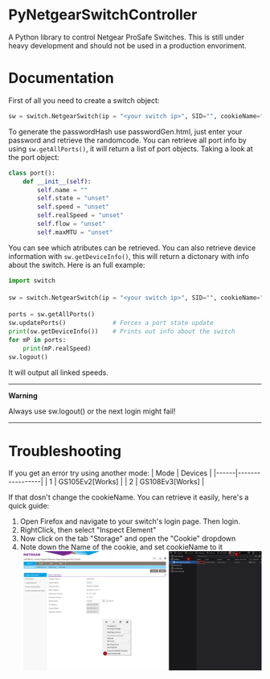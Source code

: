 # PyNetgearSwitchController
 
A Python library to control Netgear ProSafe Switches.
 This is still under heavy development and should not be used in a production envoriment.
 
# Documentation
First of all you need to create a switch object:
```py
sw = switch.NetgearSwitch(ip = "<your switch ip>", SID="", cookieName="SID", hashN = 27016, passwordHash="<your password hash>", mode=2)
```
To generate the passwordHash use passwordGen.html, just enter your password and retrieve the randomcode.
You can retrieve all port info by using `sw.getAllPorts()`, it will return a list of port objects. Taking a look at the port object:
```python
class port():
    def __init__(self):
        self.name = ""
        self.state = "unset"
        self.speed = "unset"
        self.realSpeed = "unset"
        self.flow = "unset"
        self.maxMTU = "unset"
```
You can see which atributes can be retrieved. You can also retrieve device information with `sw.getDeviceInfo()`, this will return a dictonary with info about the switch.
Here is an full example:
```python
import switch

sw = switch.NetgearSwitch(ip = "<your switch ip>", SID="", cookieName="SID", hashN = 27016, passwordHash="<your password hash>", mode=2)

ports = sw.getAllPorts()
sw.updatePorts()             # Forces a port state update
print(sw.getDeviceInfo())    # Prints out info about the switch
for mP in ports:
    print(mP.realSpeed)
sw.logout()

```
It will output all linked speeds.

---
**Warning**

Always use sw.logout() or the next login might fail!

---

# Troubleshooting
If you get an error try using another mode:
| Mode | Devices         |
|------|-----------------|
| 1    | GS105Ev2[Works] |
| 2    | GS108Ev3[Works] |

If that dosn't change the cookieName. You can retrieve it easily, here's a quick guide:
1. Open Firefox and navigate to your switch's login page. Then login.
2. RightClick, then select "Inspect Element"
3. Now click on the tab "Storage" and open the "Cookie" dropdown
4. Note down the Name of the cookie, and set cookieName to it
![Guide](https://github.com/TheGreyDiamond/PyNetgearSwitchController/blob/master/netgearSwitch.png)

